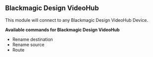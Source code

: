 ## Blackmagic Design VideoHub

This module will connect to any Blackmagic Design VideoHub Device.

**Available commands for Blackmagic Design VideoHub**

* Rename destination
* Rename source
* Route
